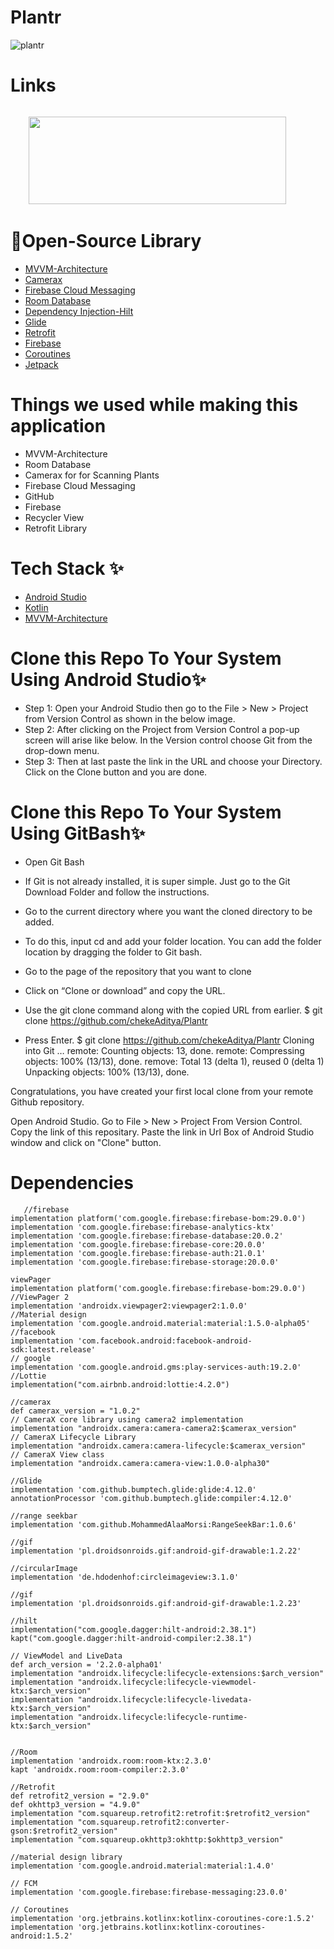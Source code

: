 # Plantr

![plantr](https://user-images.githubusercontent.com/81345503/143834283-e5c80482-59f7-4030-8e12-3cfb2a1bf6b7.png)

# Links 
  <code>
    <a href="https://play.google.com/store/apps/details?id=com.applicationPantr.plantr" title="Playstore Profile"><img height="140" width="412" src="https://user-images.githubusercontent.com/81345503/143836980-d80acce1-1a5b-4d74-bd27-f479b3de0bd5.png"></a></code>

# 🔗Open-Source Library

* [MVVM-Architecture](https://developer.android.com/jetpack/guide)
* [Camerax](https://developer.android.com/training/camerax)
* [Firebase Cloud Messaging](https://firebase.google.com/docs/cloud-messaging)
* [Room Database](https://developer.android.com/reference/android/arch/persistence/room/RoomDatabase)
* [Dependency Injection-Hilt](https://developer.android.com/training/dependency-injection)
* [Glide](https://github.com/bumptech/glide)
* [Retrofit](https://square.github.io/retrofit/)
* [Firebase](https://firebase.google.com/docs/auth)
* [Coroutines](https://developer.android.com/kotlin/coroutines)
* [Jetpack](https://developer.android.com/jetpack)


# Things we used while making this application
* MVVM-Architecture
* Room Database
* Camerax for for Scanning Plants 
* Firebase Cloud Messaging
* GitHub
* Firebase
* Recycler View
* Retrofit Library

# Tech Stack ✨

* [Android Studio](https://developer.android.com/studio)
* [Kotlin](https://kotlinlang.org/)
* [MVVM-Architecture](https://developer.android.com/jetpack/guide)

# Clone this Repo To Your System Using Android Studio✨

* Step 1: Open your Android Studio then go to the File > New > Project from Version Control as shown in the below image.
* Step 2: After clicking on the Project from Version Control a pop-up screen will arise like below. In the Version control choose Git from the drop-down menu.
* Step 3: Then at last paste the link in the URL and choose your Directory. Click on the Clone button and you are done.

# Clone this Repo To Your System Using GitBash✨

* Open Git Bash

* If Git is not already installed, it is super simple. Just go to the Git Download Folder and follow the instructions.

* Go to the current directory where you want the cloned directory to be added.

* To do this, input cd and add your folder location. You can add the folder location by dragging the folder to Git bash.

* Go to the page of the repository that you want to clone

* Click on “Clone or download” and copy the URL.

* Use the git clone command along with the copied URL from earlier. $ git clone https://github.com/chekeAditya/Plantr

* Press Enter. $ git clone https://github.com/chekeAditya/Plantr Cloning into Git … remote: Counting objects: 13, done. remote: Compressing objects: 100% (13/13), done. remove: Total 13 (delta 1), reused 0 (delta 1) Unpacking objects: 100% (13/13), done.

Congratulations, you have created your first local clone from your remote Github repository.

Open Android Studio. Go to File > New > Project From Version Control. Copy the link of this repositary. Paste the link in Url Box of Android Studio window and click on "Clone" button.

# Dependencies 

       //firebase
    implementation platform('com.google.firebase:firebase-bom:29.0.0')
    implementation 'com.google.firebase:firebase-analytics-ktx'
    implementation 'com.google.firebase:firebase-database:20.0.2'
    implementation 'com.google.firebase:firebase-core:20.0.0'
    implementation 'com.google.firebase:firebase-auth:21.0.1'
    implementation 'com.google.firebase:firebase-storage:20.0.0'

    viewPager
    implementation platform('com.google.firebase:firebase-bom:29.0.0')
    //ViewPager 2
    implementation 'androidx.viewpager2:viewpager2:1.0.0'
    //Material design
    implementation 'com.google.android.material:material:1.5.0-alpha05'
    //facebook
    implementation 'com.facebook.android:facebook-android-sdk:latest.release'
    // google
    implementation 'com.google.android.gms:play-services-auth:19.2.0'
    //Lottie
    implementation("com.airbnb.android:lottie:4.2.0")

    //camerax
    def camerax_version = "1.0.2"
    // CameraX core library using camera2 implementation
    implementation "androidx.camera:camera-camera2:$camerax_version"
    // CameraX Lifecycle Library
    implementation "androidx.camera:camera-lifecycle:$camerax_version"
    // CameraX View class
    implementation "androidx.camera:camera-view:1.0.0-alpha30"

    //Glide
    implementation 'com.github.bumptech.glide:glide:4.12.0'
    annotationProcessor 'com.github.bumptech.glide:compiler:4.12.0'

    //range seekbar
    implementation 'com.github.MohammedAlaaMorsi:RangeSeekBar:1.0.6'

    //gif
    implementation 'pl.droidsonroids.gif:android-gif-drawable:1.2.22'

    //circularImage
    implementation 'de.hdodenhof:circleimageview:3.1.0'

    //gif
    implementation 'pl.droidsonroids.gif:android-gif-drawable:1.2.23'

    //hilt
    implementation("com.google.dagger:hilt-android:2.38.1")
    kapt("com.google.dagger:hilt-android-compiler:2.38.1")

    // ViewModel and LiveData
    def arch_version = '2.2.0-alpha01'
    implementation "androidx.lifecycle:lifecycle-extensions:$arch_version"
    implementation "androidx.lifecycle:lifecycle-viewmodel-ktx:$arch_version"
    implementation "androidx.lifecycle:lifecycle-livedata-ktx:$arch_version"
    implementation "androidx.lifecycle:lifecycle-runtime-ktx:$arch_version"


    //Room
    implementation 'androidx.room:room-ktx:2.3.0'
    kapt 'androidx.room:room-compiler:2.3.0'

    //Retrofit
    def retrofit2_version = "2.9.0"
    def okhttp3_version = "4.9.0"
    implementation "com.squareup.retrofit2:retrofit:$retrofit2_version"
    implementation "com.squareup.retrofit2:converter-gson:$retrofit2_version"
    implementation "com.squareup.okhttp3:okhttp:$okhttp3_version"

    //material design library
    implementation 'com.google.android.material:material:1.4.0'

    // FCM
    implementation 'com.google.firebase:firebase-messaging:23.0.0'

    // Coroutines
    implementation 'org.jetbrains.kotlinx:kotlinx-coroutines-core:1.5.2'
    implementation 'org.jetbrains.kotlinx:kotlinx-coroutines-android:1.5.2'
